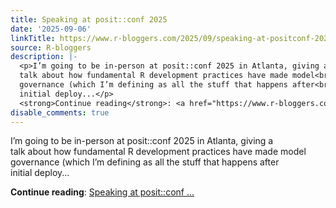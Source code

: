 ```yaml
---
title: Speaking at posit::conf 2025
date: '2025-09-06'
linkTitle: https://www.r-bloggers.com/2025/09/speaking-at-positconf-2025/
source: R-bloggers
description: |-
  <p>I’m going to be in-person at posit::conf 2025 in Atlanta, giving a<br />
  talk about how fundamental R development practices have made model<br />
  governance (which I’m defining as all the stuff that happens after<br />
  initial deploy...</p>
  <strong>Continue reading</strong>: <a href="https://www.r-bloggers.com/2025/09/speaking-at-positconf-2025/">Speaking at posit::conf ...
disable_comments: true
---
```

<p>I’m going to be in-person at posit::conf 2025 in Atlanta, giving a<br />
talk about how fundamental R development practices have made model<br />
governance (which I’m defining as all the stuff that happens after<br />
initial deploy...</p>
<strong>Continue reading</strong>: <a href="https://www.r-bloggers.com/2025/09/speaking-at-positconf-2025/">Speaking at posit::conf ...
